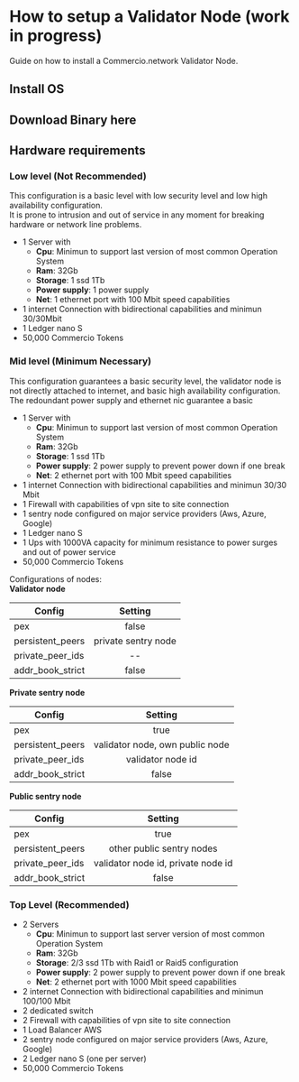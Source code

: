 # How to setup a Validator Node (work in progress)
Guide on how to install a Commercio.network Validator Node.       

## Install OS

## Download Binary here

## Hardware requirements

### Low level (Not Recommended)

This configuration is a basic level with low security level and low high availability configuration.    
It is prone to intrusion and out of service in any moment for breaking hardware or network line problems.    
     
* 1 Server with
  * **Cpu**: Minimun to support last version of most common Operation System
  * **Ram**: 32Gb
  * **Storage**: 1 ssd 1Tb
  * **Power supply**: 1 power supply
  * **Net**: 1 ethernet port with 100 Mbit speed capabilities
* 1 internet Connection with bidirectional capabilities and minimun 30/30Mbit
* 1 Ledger nano S
* 50,000 Commercio Tokens


### Mid level  (Minimum Necessary)

This configuration guarantees a basic security level, the validator node is not directly attached to internet, and basic high availability configuration.    
The redoundant power supply and ethernet nic guarantee a basic 


* 1 Server with
  * **Cpu**: Minimun to support last version of most common Operation System
  * **Ram**: 32Gb
  * **Storage**: 1 ssd 1Tb
  * **Power supply**: 2 power supply to prevent power down if one break
  * **Net**: 2 ethernet port with 100 Mbit speed capabilities
* 1 internet Connection with bidirectional capabilities and minimun 30/30 Mbit
* 1 Firewall with capabilities of vpn site to site connection
* 1 sentry node configured on major service providers (Aws, Azure, Google)
* 1 Ledger nano S
* 1 Ups with 1000VA capacity for minimum resistance to power surges and out of power service 
* 50,000 Commercio Tokens
  


Configurations of nodes:    
**Validator node**
  
| Config        | Setting       |
| ------------- |:-------------:|
| pex      | false |
| persistent_peers     | private sentry node      |
| private_peer_ids | --     |
| addr_book_strict | false     |

**Private sentry node**

| Config        | Setting       |
| ------------- |:-------------:|
| pex      | true |
| persistent_peers     | validator node, own public node     |
| private_peer_ids | validator node id    |
| addr_book_strict | false     |

**Public sentry node**

| Config        | Setting       |
| ------------- |:-------------:|
| pex      | true |
| persistent_peers     | other public sentry nodes    |
| private_peer_ids | validator node id, private node id    |
| addr_book_strict | false     |


### Top Level (Recommended)

* 2 Servers
  * **Cpu**: Minimun to support last server version of most common Operation System
  * **Ram**: 32Gb
  * **Storage**: 2/3 ssd 1Tb with Raid1 or Raid5 configuration
  * **Power supply**: 2 power supply to prevent power down if one break
  * **Net**: 2 ethernet port with 1000 Mbit speed capabilities
* 2 internet Connection with bidirectional capabilities and minimun 100/100 Mbit
* 2 dedicated switch 
* 2 Firewall with capabilities of vpn site to site connection
* 1 Load Balancer AWS
* 2 sentry node configured on major service providers (Aws, Azure, Google)
* 2 Ledger nano S (one per server)
* 50,000 Commercio Tokens

